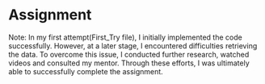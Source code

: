 # Assignment



Note: In my first attempt(First_Try file), I initially implemented the code successfully. However, at a later stage, I encountered difficulties retrieving the data. To overcome this issue, I conducted further research, watched videos and consulted my mentor. Through these efforts, I was ultimately able to successfully complete the assignment.
